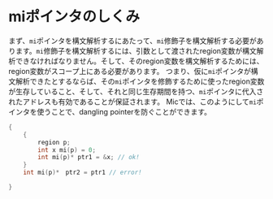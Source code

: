 # miポインタのしくみ
まず、`mi`ポインタを構文解析するにあたって、`mi`修飾子を構文解析する必要があります。`mi`修飾子を構文解析するには、引数として渡されたregion変数が構文解析できなければなりません。そして、そのregion変数を構文解析するためには、region変数がスコープ上にある必要があります。
つまり、仮に`mi`ポインタが構文解析できたとするならば、その`mi`ポインタを修飾するために使ったregion変数が生存していること、そして、それと同じ生存期間を持つ、`mi`ポインタに代入されたアドレスも有効であることが保証されます。
Micでは、このようにして`mi`ポインタを使うことで、dangling pointerを防ぐことができます。


```c
{
    {
        region p;
        int x mi(p) = 0;
        int mi(p)* ptr1 = &x; // ok!
    }
    int mi(p)*　ptr2 = ptr1 // error!

}
```
